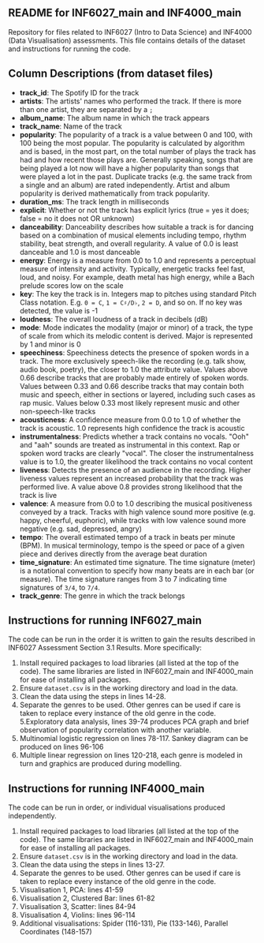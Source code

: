 ## README for INF6027_main and INF4000_main

Repository for files related to INF6027 (Intro to Data Science) and INF4000 (Data Visualisation) assessments.
This file contains details of the dataset and instructions for running the code.

## Column Descriptions (from dataset files)

- **track_id**: The Spotify ID for the track
- **artists**: The artists' names who performed the track. If there is more than one artist, they are separated by a `;`
- **album_name**: The album name in which the track appears
- **track_name**: Name of the track
- **popularity**: The popularity of a track is a value between 0 and 100, with 100 being the most popular. The popularity is calculated by algorithm and is based, in the most part, on the total number of plays the track has had and how recent those plays are. Generally speaking, songs that are being played a lot now will have a higher popularity than songs that were played a lot in the past. Duplicate tracks (e.g. the same track from a single and an album) are rated independently. Artist and album popularity is derived mathematically from track popularity.
- **duration_ms**: The track length in milliseconds
- **explicit**: Whether or not the track has explicit lyrics (true = yes it does; false = no it does not OR unknown)
- **danceability**: Danceability describes how suitable a track is for dancing based on a combination of musical elements including tempo, rhythm stability, beat strength, and overall regularity. A value of 0.0 is least danceable and 1.0 is most danceable
- **energy**: Energy is a measure from 0.0 to 1.0 and represents a perceptual measure of intensity and activity. Typically, energetic tracks feel fast, loud, and noisy. For example, death metal has high energy, while a Bach prelude scores low on the scale
- **key**: The key the track is in. Integers map to pitches using standard Pitch Class notation. E.g. `0 = C`, `1 = C♯/D♭`, `2 = D`, and so on. If no key was detected, the value is -1
- **loudness**: The overall loudness of a track in decibels (dB)
- **mode**: Mode indicates the modality (major or minor) of a track, the type of scale from which its melodic content is derived. Major is represented by 1 and minor is 0
- **speechiness**: Speechiness detects the presence of spoken words in a track. The more exclusively speech-like the recording (e.g. talk show, audio book, poetry), the closer to 1.0 the attribute value. Values above 0.66 describe tracks that are probably made entirely of spoken words. Values between 0.33 and 0.66 describe tracks that may contain both music and speech, either in sections or layered, including such cases as rap music. Values below 0.33 most likely represent music and other non-speech-like tracks
- **acousticness**: A confidence measure from 0.0 to 1.0 of whether the track is acoustic. 1.0 represents high confidence the track is acoustic
- **instrumentalness**: Predicts whether a track contains no vocals. "Ooh" and "aah" sounds are treated as instrumental in this context. Rap or spoken word tracks are clearly "vocal". The closer the instrumentalness value is to 1.0, the greater likelihood the track contains no vocal content
- **liveness**: Detects the presence of an audience in the recording. Higher liveness values represent an increased probability that the track was performed live. A value above 0.8 provides strong likelihood that the track is live
- **valence**: A measure from 0.0 to 1.0 describing the musical positiveness conveyed by a track. Tracks with high valence sound more positive (e.g. happy, cheerful, euphoric), while tracks with low valence sound more negative (e.g. sad, depressed, angry)
- **tempo**: The overall estimated tempo of a track in beats per minute (BPM). In musical terminology, tempo is the speed or pace of a given piece and derives directly from the average beat duration
- **time_signature**: An estimated time signature. The time signature (meter) is a notational convention to specify how many beats are in each bar (or measure). The time signature ranges from 3 to 7 indicating time signatures of `3/4`, to `7/4`.
- **track_genre**: The genre in which the track belongs

## Instructions for running INF6027_main

The code can be run in the order it is written to gain the results described in INF6027 Assessment Section 3.1 Results. More specifically: 

1. Install required packages to load libraries (all listed at the top of the code). The same libraries are listed in INF6027_main and INF4000_main for ease of installing all packages.
2. Ensure `dataset.csv` is in the working directory and load in the data.
3. Clean the data using the steps in lines 14-28.
4. Separate the genres to be used. Other genres can be used if care is taken to replace every instance of the old genre in the code.
5.Exploratory data analysis, lines 39-74 produces PCA graph and brief observation of popularity correlation with another variable.
6. Multinomial logistic regression on lines 78-117. Sankey diagram can be produced on lines 96-106
7. Multiple linear regression on lines 120-218, each genre is modeled in turn and graphics are produced during modelling.

## Instructions for running INF4000_main

The code can be run in order, or individual visualisations produced independently.

1. Install required packages to load libraries (all listed at the top of the code). The same libraries are listed in INF6027_main and INF4000_main for ease of installing all packages.
2. Ensure `dataset.csv` is in the working directory and load in the data.
3. Clean the data using the steps in lines 13-27.
4. Separate the genres to be used. Other genres can be used if care is taken to replace every instance of the old genre in the code.
5. Visualisation 1, PCA: lines 41-59
6. Visualisation 2, Clustered Bar: lines 61-82
7. Visualisation 3, Scatter: lines 84-94
8. Visualisation 4, Violins: lines 96-114
9. Additional visualisations: Spider (116-131), Pie (133-146), Parallel Coordinates (148-157)